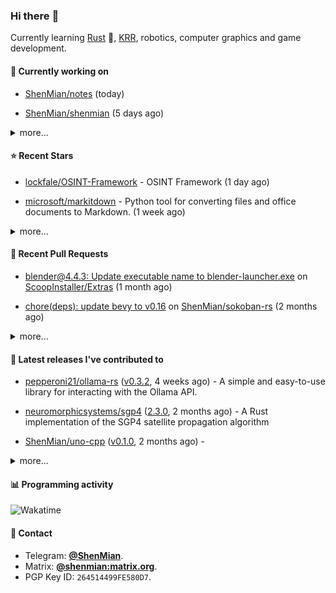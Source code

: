 ### Hi there :wave:

Currently learning [Rust] :crab:, [KRR], robotics, computer graphics and game development.

[Rust]: https://www.rust-lang.org/
[KRR]: https://en.wikipedia.org/wiki/Knowledge_representation_and_reasoning

#### 🔭 Currently working on



- [ShenMian/notes](https://github.com/ShenMian/notes) (today)

- [ShenMian/shenmian](https://github.com/ShenMian/shenmian) (5 days ago)

<details><summary>more...</summary>

1. [ShenMian/notes](https://github.com/ShenMian/notes) (today)
1. [ShenMian/shenmian](https://github.com/ShenMian/shenmian) (5 days ago)
1. [ShenMian/dotfiles](https://github.com/ShenMian/dotfiles) (1 week ago)
1. [ShenMian/telegram-llm-bot](https://github.com/ShenMian/telegram-llm-bot) (1 week ago)
1. [ShenMian/tracker](https://github.com/ShenMian/tracker) (1 week ago)
1. [ShenMian/soukoban](https://github.com/ShenMian/soukoban) (3 weeks ago)
1. [ScoopInstaller/Extras](https://github.com/ScoopInstaller/Extras) (4 weeks ago)
1. [ShenMian/bucket](https://github.com/ShenMian/bucket) (1 month ago)
1. [ShenMian/sokoban-rs](https://github.com/ShenMian/sokoban-rs) (1 month ago)
1. [ShenMian/theory_of_computation](https://github.com/ShenMian/theory_of_computation) (1 month ago)
</details>

#### :star: Recent Stars



- [lockfale/OSINT-Framework](https://github.com/lockfale/OSINT-Framework) - OSINT Framework (1 day ago)

- [microsoft/markitdown](https://github.com/microsoft/markitdown) - Python tool for converting files and office documents to Markdown. (1 week ago)

<details><summary>more...</summary>

1. [lockfale/OSINT-Framework](https://github.com/lockfale/OSINT-Framework) - OSINT Framework (1 day ago)
1. [microsoft/markitdown](https://github.com/microsoft/markitdown) - Python tool for converting files and office documents to Markdown. (1 week ago)
1. [bggRGjQaUbCoE/PiliPlus](https://github.com/bggRGjQaUbCoE/PiliPlus) - PiliPlus (2 weeks ago)
1. [CISOfy/lynis](https://github.com/CISOfy/lynis) - Lynis - Security auditing tool for Linux, macOS, and UNIX-based systems. Assists with compliance testing (HIPAA/ISO27001/PCI DSS) and system hardening. Agentless, and installation optional. (2 weeks ago)
1. [sleuthkit/autopsy](https://github.com/sleuthkit/autopsy) - Autopsy® is a digital forensics platform and graphical interface to The Sleuth Kit® and other digital forensics tools. It can be used by law enforcement, military, and corporate examiners to investigate what happened on a computer. You can even use it to recover photos from your camera&#39;s memory card.  (2 weeks ago)
1. [fenixsoft/awesome-fenix](https://github.com/fenixsoft/awesome-fenix) - 讨论如何构建一套可靠的大型分布式系统 (3 weeks ago)
1. [netdiscover-scanner/netdiscover](https://github.com/netdiscover-scanner/netdiscover) - Netdiscover, ARP Scanner (official repository) (1 month ago)
1. [alibaba/MNN](https://github.com/alibaba/MNN) - MNN is a blazing fast, lightweight deep learning framework, battle-tested by business-critical use cases in Alibaba. Full multimodal LLM Android App:[MNN-LLM-Android](./apps/Android/MnnLlmChat/README.md). MNN TaoAvatar Android - Local 3D Avatar Intelligence: apps/Android/Mnn3dAvatar/README.md (1 month ago)
1. [CherryHQ/cherry-studio](https://github.com/CherryHQ/cherry-studio) - 🍒 Cherry Studio is a desktop client that supports for multiple LLM providers. (1 month ago)
1. [0voice/linux_kernel_wiki](https://github.com/0voice/linux_kernel_wiki) - linux内核学习资料：200&#43;经典内核文章，100&#43;内核论文，50&#43;内核项目，500&#43;内核面试题，80&#43;内核视频 (2 months ago)
</details>

#### :hammer: Recent Pull Requests



- [blender@4.4.3: Update executable name to blender-launcher.exe](https://github.com/ScoopInstaller/Extras/pull/15649) on [ScoopInstaller/Extras](https://github.com/ScoopInstaller/Extras) (1 month ago)

- [chore(deps): update bevy to v0.16](https://github.com/ShenMian/sokoban-rs/pull/18) on [ShenMian/sokoban-rs](https://github.com/ShenMian/sokoban-rs) (2 months ago)

<details><summary>more...</summary>

1. [blender@4.4.3: Update executable name to blender-launcher.exe](https://github.com/ScoopInstaller/Extras/pull/15649) on [ScoopInstaller/Extras](https://github.com/ScoopInstaller/Extras) (1 month ago)
1. [chore(deps): update bevy to v0.16](https://github.com/ShenMian/sokoban-rs/pull/18) on [ShenMian/sokoban-rs](https://github.com/ShenMian/sokoban-rs) (2 months ago)
1. [Use &#39;const&#39; for local variables in achievement, action, active_item_c…](https://github.com/CleverRaven/Cataclysm-DDA/pull/80663) on [CleverRaven/Cataclysm-DDA](https://github.com/CleverRaven/Cataclysm-DDA) (3 months ago)
1. [Remove unnecessary const modifiers from function parameters](https://github.com/CleverRaven/Cataclysm-DDA/pull/80633) on [CleverRaven/Cataclysm-DDA](https://github.com/CleverRaven/Cataclysm-DDA) (3 months ago)
1. [Remove unnecessary const modifiers from function parameters](https://github.com/CleverRaven/Cataclysm-DDA/pull/80631) on [CleverRaven/Cataclysm-DDA](https://github.com/CleverRaven/Cataclysm-DDA) (3 months ago)
1. [Use of pre-increment/decrement operators for iterators](https://github.com/CleverRaven/Cataclysm-DDA/pull/80617) on [CleverRaven/Cataclysm-DDA](https://github.com/CleverRaven/Cataclysm-DDA) (3 months ago)
1. [Replace `const std::string_view &amp;` with `std::string_view`](https://github.com/CleverRaven/Cataclysm-DDA/pull/80611) on [CleverRaven/Cataclysm-DDA](https://github.com/CleverRaven/Cataclysm-DDA) (3 months ago)
1. [Fix code block syntax in documentation](https://github.com/CleverRaven/Cataclysm-DDA/pull/80576) on [CleverRaven/Cataclysm-DDA](https://github.com/CleverRaven/Cataclysm-DDA) (3 months ago)
1. [Refactor documentation to use jsonc syntax highlighting](https://github.com/CleverRaven/Cataclysm-DDA/pull/80550) on [CleverRaven/Cataclysm-DDA](https://github.com/CleverRaven/Cataclysm-DDA) (3 months ago)
1. [improve translation consistency](https://github.com/pretzelhammer/rust-blog/pull/97) on [pretzelhammer/rust-blog](https://github.com/pretzelhammer/rust-blog) (3 months ago)
</details>

#### :seedling: Latest releases I've contributed to



- [pepperoni21/ollama-rs](https://github.com/pepperoni21/ollama-rs) ([v0.3.2](https://github.com/pepperoni21/ollama-rs/releases/tag/v0.3.2), 4 weeks ago) - A simple and easy-to-use library for interacting with the Ollama API.

- [neuromorphicsystems/sgp4](https://github.com/neuromorphicsystems/sgp4) ([2.3.0](https://github.com/neuromorphicsystems/sgp4/releases/tag/2.3.0), 2 months ago) - A Rust implementation of the SGP4 satellite propagation algorithm

- [ShenMian/uno-cpp](https://github.com/ShenMian/uno-cpp) ([v0.1.0](https://github.com/ShenMian/uno-cpp/releases/tag/v0.1.0), 2 months ago) - 

<details><summary>more...</summary>

1. [pepperoni21/ollama-rs](https://github.com/pepperoni21/ollama-rs) ([v0.3.2](https://github.com/pepperoni21/ollama-rs/releases/tag/v0.3.2), 4 weeks ago) - A simple and easy-to-use library for interacting with the Ollama API.
1. [neuromorphicsystems/sgp4](https://github.com/neuromorphicsystems/sgp4) ([2.3.0](https://github.com/neuromorphicsystems/sgp4/releases/tag/2.3.0), 2 months ago) - A Rust implementation of the SGP4 satellite propagation algorithm
1. [ShenMian/uno-cpp](https://github.com/ShenMian/uno-cpp) ([v0.1.0](https://github.com/ShenMian/uno-cpp/releases/tag/v0.1.0), 2 months ago) - 
1. [ShenMian/tracker](https://github.com/ShenMian/tracker) ([v0.1.4](https://github.com/ShenMian/tracker/releases/tag/v0.1.4), 3 months ago) - A terminal-based real-time satellite tracking and orbit prediction application.
1. [ShenMian/gomoku](https://github.com/ShenMian/gomoku) ([v1.0.2](https://github.com/ShenMian/gomoku/releases/tag/v1.0.2), 4 months ago) - A simple gomoku, supports LAN multiplayer.
1. [jomaway/typst-gentle-clues](https://github.com/jomaway/typst-gentle-clues) ([v1.2.0](https://github.com/jomaway/typst-gentle-clues/releases/tag/v1.2.0), 5 months ago) - Simple admonishment for typst
1. [ShenMian/sokoban-rs](https://github.com/ShenMian/sokoban-rs) ([v0.1.19](https://github.com/ShenMian/sokoban-rs/releases/tag/v0.1.19), 6 months ago) - A sokoban with solver.
1. [TheBevyFlock/bevy_new_2d](https://github.com/TheBevyFlock/bevy_new_2d) ([v0.1.0](https://github.com/TheBevyFlock/bevy_new_2d/releases/tag/v0.1.0), 1 year ago) - This template is a great way to get started on a new 2D Bevy game!
1. [ShenMian/bevy_test](https://github.com/ShenMian/bevy_test) ([v0.1.9](https://github.com/ShenMian/bevy_test/releases/tag/v0.1.9), 1 year ago) - 
1. [ShenMian/sokoban-cpp](https://github.com/ShenMian/sokoban-cpp) ([v0.2.0](https://github.com/ShenMian/sokoban-cpp/releases/tag/v0.2.0), 2 years ago) - A simple sokoban.
</details>

#### :bar_chart: Programming activity

![Wakatime](https://github-readme-stats.vercel.app/api/wakatime?username=ShenMian&api_domain=wakapi.dev&bg_color=1A202C&title_color=2F855A&icon_color=2F855A&text_color=ffffff&custom_title=Weekly+programming+activity&layout=compact)

#### :speech_balloon: Contact

- Telegram: [**@ShenMian**](https://t.me/shenmian).
- Matrix: [**@shenmian:matrix.org**](https://matrix.to/#/@shenmian:matrix.org).
- PGP Key ID: `264514499FE580D7`.


